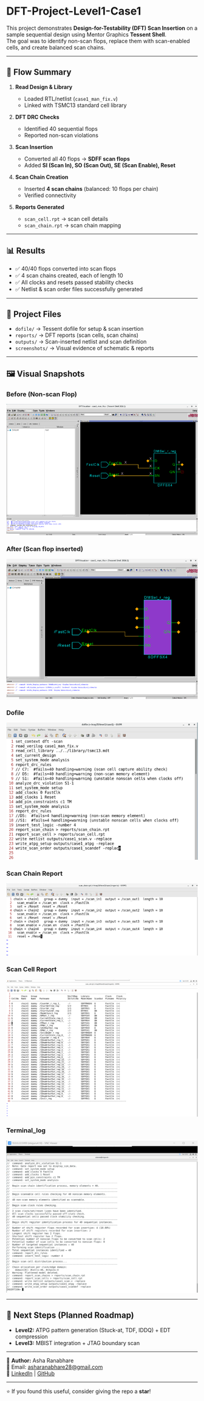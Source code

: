 # DFT-Project-Level1-Case1

This project demonstrates **Design-for-Testability (DFT) Scan Insertion** on a sample sequential design using Mentor Graphics **Tessent Shell**.  
The goal was to identify non-scan flops, replace them with scan-enabled cells, and create balanced scan chains.

---

## 🚀 Flow Summary

1. **Read Design & Library**
   - Loaded RTL/netlist (`case1_man_fix.v`)
   - Linked with TSMC13 standard cell library

2. **DFT DRC Checks**
   - Identified 40 sequential flops
   - Reported non-scan violations

3. **Scan Insertion**
   - Converted all 40 flops → **SDFF scan flops**
   - Added **SI (Scan In), SO (Scan Out), SE (Scan Enable), Reset**

4. **Scan Chain Creation**
   - Inserted **4 scan chains** (balanced: 10 flops per chain)
   - Verified connectivity

5. **Reports Generated**
   - `scan_cell.rpt` → scan cell details
   - `scan_chain.rpt` → scan chain mapping

---

## 📊 Results

- ✅ 40/40 flops converted into scan flops  
- ✅ 4 scan chains created, each of length 10  
- ✅ All clocks and resets passed stability checks  
- ✅ Netlist & scan order files successfully generated  

---

## 📂 Project Files

- `dofile/` → Tessent dofile for setup & scan insertion  
- `reports/` → DFT reports (scan cells, scan chains)  
- `outputs/` → Scan-inserted netlist and scan definition  
- `screenshots/` → Visual evidence of schematic & reports  

---

## 🖼️ Visual Snapshots

### Before (Non-scan Flop)
![Non_Scan_Flop](https://github.com/asha-0905/DFT-Project-Level1-Case1/blob/main/schematic_non_scan.png?raw=true)

### After (Scan flop inserted)
![Scan_Flop](https://github.com/asha-0905/DFT-Project-Level1-Case1/blob/main/schematic_scan.png?raw=true)

### Dofile
![Dofile](https://github.com/asha-0905/DFT-Project-Level1-Case1/blob/main/dofile.png?raw=true)

### Scan Chain Report
![Scan_Chain_Report](https://github.com/asha-0905/DFT-Project-Level1-Case1/blob/main/scan_chain_report.png?raw=true)

### Scan Cell Report
![Scan_Cell_Report](https://github.com/asha-0905/DFT-Project-Level1-Case1/blob/main/scan_cell_report.png?raw=true)

### Terminal_log
![Terminal_Log](https://github.com/asha-0905/DFT-Project-Level1-Case1/blob/main/terminal_log.png?raw=true)

---

## 🔮 Next Steps (Planned Roadmap)

- **Level2:** ATPG pattern generation (Stuck-at, TDF, IDDQ) + EDT compression  
- **Level3:** MBIST integration + JTAG boundary scan  

---

👤 **Author:** Asha Ranabhare  
📧 Email: asharanabhare28@gmail.com  
🔗 [LinkedIn](https://www.linkedin.com/in/asha-ranabhare-2ab4b824b) | [GitHub](https://github.com/asha-0905)

---
⭐ If you found this useful, consider giving the repo a **star**!

